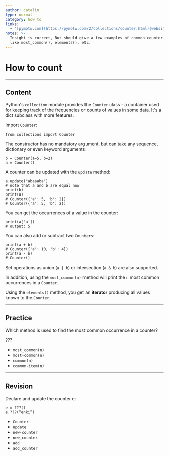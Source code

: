 ```yaml
---
author: catalin
type: normal
category: how to
links:
  - '[pymotw.com](https://pymotw.com/2/collections/counter.html){website}'
notes: >-
  Insight is correct, But should give a few examples of common counter methods
  like most_common(), elements(), etc.
---
```


# How to count


---

## Content

Python's `collection` module provides the `Counter` class - a container used for keeping track of the frequencies or counts of values in some data. It's a dict subclass with more features.

Import `Counter`:

```plain-text
from collections import Counter
```

The constructor has no mandatory argument, but can take any sequence, dictionary  or even keyword arguments:

```plain-text
b = Counter(a=5, b=2)
a = Counter()

```

A counter can be updated with the `update` method:

```plain-text
a.update("abaaaba")
# note that a and b are equal now
print(b)
print(a)
# Counter({'a': 5, 'b': 2})
# Counter({'a': 5, 'b': 2})

```

You can get the occurrences of a value in the counter:

```plain-text
print(a['a'])
# output: 5
```

You can also add or subtract two `Counters`:

```plain-text
print(a + b)
# Counter({'a': 10, 'b': 4})
print(a - b)
# Counter()

```

Set operations as union (`a | b`) or intersection (`a & b`) are also supported.

In addition, using the `most_common(n)` method will print the `n` most common occurrences in a `Counter`.

Using the `elements()` method, you get an **iterator** producing all values known to the `Counter`.


---

## Practice

Which method is used to find the most common occurrence in a counter?

???

- `most_common(n)`
- `most-common(n)`
- `common(n)`
- `common-item(n)`


---

## Revision

Declare and update the counter e:

```plain-text
e = ???()
e.???(“enki”)
```

- `Counter`
- `update`
- `new-counter`
- `new_counter`
- `add`
- `add_counter`

